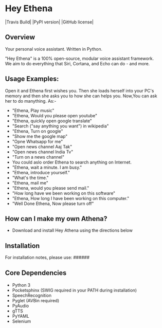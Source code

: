 Hey Ethena
==========

|Travis Build| |PyPI version| |GitHub license|

Overview
--------

Your personal voice assistant. Written in Python.

"Hey Ethena" is a 100% open-source, modular voice assistant framework. We aim to do everything that Siri, Cortana, and Echo can do - and more.

Usage Examples:
---------------
Open it and Ethena first wishes you. Then she loads herself into your PC's memory and then she asks you to how she can helps you.
Now,You can ask her to do manything. As:-
-  "Ethena, Play music"
-  "Ethena, Would you please open youtube"
-  "Ethena, quickly open google translate"
-  "Search ("say anything you want") in wikipedia"
-  "Ethena, Turn on google"
-  "Show me the google map"
-  "Opne Whatsapp for me"
-  "Open news channel Aaj Tak"
-  "Open news channel India Tv"
-  "Turn on a news channel"
-  You could aslo order Ethena to search anything on Internet.
-  "Ethena, wait a minute. I am busy."
-  "Ethena, introduce yourself."
-  "What's the time."
-  "Ethena, mail me"
-  "Ethena, would you please send mail."
-  "How long have we been working on this software"
-  "Ethena, How long I have been working on this computer."
-  "Well Done Ethena, Now please turn off"

How can I make my own Athena?
-----------------------------

-  Download and install Hey Athena using the directions below

Installation
------------
For installation notes, please use: ######

Core Dependencies
-----------------
####
-  Python 3
-  Pocketsphinx (SWIG required in your PATH during installation)
-  SpeechRecognition
-  Pyglet (AVBin required)
-  PyAudio
-  gTTS
-  PyYAML
-  Selenium
####
